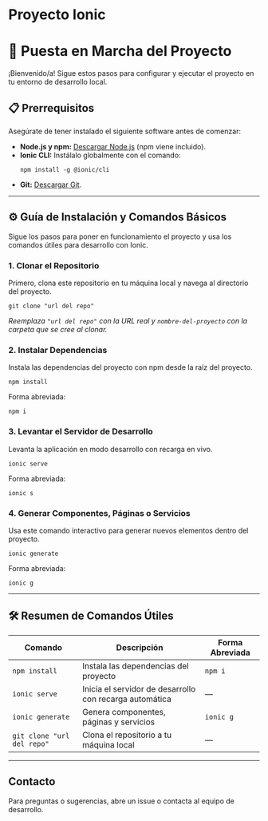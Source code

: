 # Proyecto Ionic

# 🚀 Puesta en Marcha del Proyecto

¡Bienvenido/a! Sigue estos pasos para configurar y ejecutar el proyecto en tu entorno de desarrollo local.

## 📋 Prerrequisitos

Asegúrate de tener instalado el siguiente software antes de comenzar:

* **Node.js y npm:** [Descargar Node.js](https://nodejs.org/) (npm viene incluido).
* **Ionic CLI:** Instálalo globalmente con el comando:
    ```
    npm install -g @ionic/cli
    ```
* **Git:** [Descargar Git](https://git-scm.com/).

---

## ⚙️ Guía de Instalación y Comandos Básicos

Sigue los pasos para poner en funcionamiento el proyecto y usa los comandos útiles para desarrollo con Ionic.

### 1. Clonar el Repositorio

Primero, clona este repositorio en tu máquina local y navega al directorio del proyecto.

```
git clone "url del repo"
```





_Reemplaza `"url del repo"` con la URL real y `nombre-del-proyecto` con la carpeta que se cree al clonar._

### 2. Instalar Dependencias

Instala las dependencias del proyecto con npm desde la raíz del proyecto.
```
npm install
```

Forma abreviada:
```
npm i
```


### 3. Levantar el Servidor de Desarrollo

Levanta la aplicación en modo desarrollo con recarga en vivo.

```
ionic serve
```

Forma abreviada:
```
ionic s
```


### 4. Generar Componentes, Páginas o Servicios

Usa este comando interactivo para generar nuevos elementos dentro del proyecto.


```
ionic generate
```
Forma abreviada:
```
ionic g
```



---

## 🛠️ Resumen de Comandos Útiles

| Comando                  | Descripción                                           | Forma Abreviada |
|--------------------------|-------------------------------------------------------|-----------------|
| `npm install`             | Instala las dependencias del proyecto                 | `npm i`         |
| `ionic serve`             | Inicia el servidor de desarrollo con recarga automática | —               |
| `ionic generate`          | Genera componentes, páginas y servicios               | `ionic g`       |
| `git clone "url del repo"`| Clona el repositorio a tu máquina local               | —               |

---

## Contacto

Para preguntas o sugerencias, abre un issue o contacta al equipo de desarrollo.


